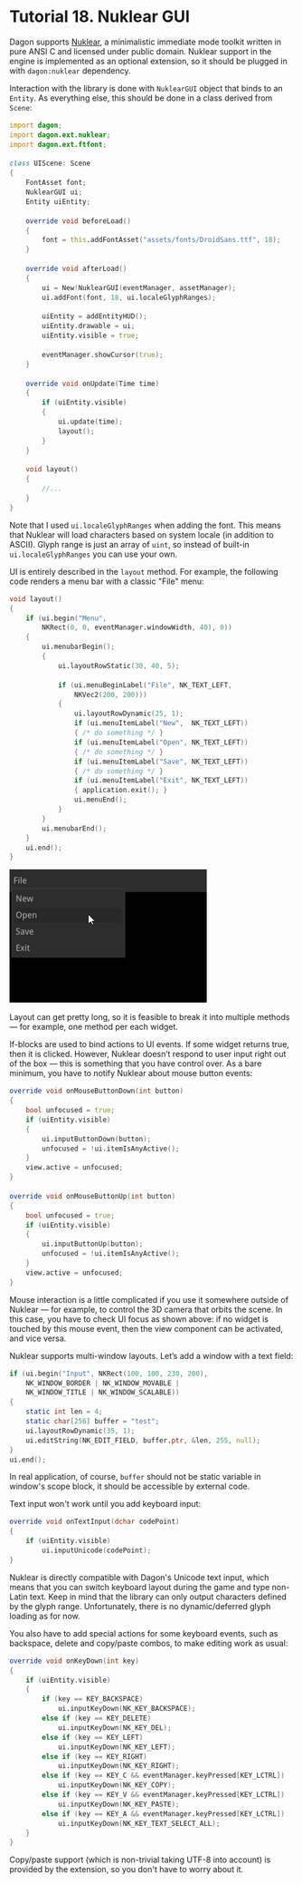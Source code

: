 # Tutorial 18. Nuklear GUI

Dagon supports [Nuklear](https://github.com/Immediate-Mode-UI/Nuklear), a minimalistic immediate mode toolkit written in pure ANSI C and licensed under public domain. Nuklear support in the engine is implemented as an optional extension, so it should be plugged in with `dagon:nuklear` dependency.

Interaction with the library is done with `NuklearGUI` object that binds to an `Entity`. As everything else, this should be done in a class derived from `Scene`:

```d
import dagon;
import dagon.ext.nuklear;
import dagon.ext.ftfont;

class UIScene: Scene
{
    FontAsset font;
    NuklearGUI ui;
    Entity uiEntity;
    
    override void beforeLoad()
    {
        font = this.addFontAsset("assets/fonts/DroidSans.ttf", 18);
    }
    
    override void afterLoad()
    {
        ui = New!NuklearGUI(eventManager, assetManager);
        ui.addFont(font, 18, ui.localeGlyphRanges);
        
        uiEntity = addEntityHUD();
        uiEntity.drawable = ui;
        uiEntity.visible = true;
        
        eventManager.showCursor(true);
    }
    
    override void onUpdate(Time time)
    {
        if (uiEntity.visible)
        {
            ui.update(time);
            layout();
        }
    }
    
    void layout()
    {
        //...
    }
}
```

Note that I used `ui.localeGlyphRanges` when adding the font. This means that Nuklear will load characters based on system locale (in addition to ASCII). Glyph range is just an array of `uint`, so instead of built-in `ui.localeGlyphRanges` you can use your own.

UI is entirely described in the `layout` method. For example, the following code renders a menu bar with a classic "File" menu:

```d
void layout()
{
    if (ui.begin("Menu", 
        NKRect(0, 0, eventManager.windowWidth, 40), 0))
    {
        ui.menubarBegin();
        {
            ui.layoutRowStatic(30, 40, 5);
            
            if (ui.menuBeginLabel("File", NK_TEXT_LEFT, 
                NKVec2(200, 200)))
            {
                ui.layoutRowDynamic(25, 1);
                if (ui.menuItemLabel("New",  NK_TEXT_LEFT))
                { /* do something */ }
                if (ui.menuItemLabel("Open", NK_TEXT_LEFT))
                { /* do something */ }
                if (ui.menuItemLabel("Save", NK_TEXT_LEFT))
                { /* do something */ }
                if (ui.menuItemLabel("Exit", NK_TEXT_LEFT))
                { application.exit(); }
                ui.menuEnd();
            }
        }
        ui.menubarEnd();
    }
    ui.end();
}
```

![](https://github.com/gecko0307/dagon/blob/master/doc/tutorials/images/nuklear_menu.png?raw=true)

Layout can get pretty long, so it is feasible to break it into multiple methods — for example, one method per each widget.

If-blocks are used to bind actions to UI events. If some widget returns true, then it is clicked. However, Nuklear doesn’t respond to user input right out of the box — this is something that you have control over. As a bare minimum, you have to notify Nuklear about mouse button events:

```d
override void onMouseButtonDown(int button)
{
    bool unfocused = true;
    if (uiEntity.visible)
    {
        ui.inputButtonDown(button);
        unfocused = !ui.itemIsAnyActive();
    }
    view.active = unfocused;
}

override void onMouseButtonUp(int button)
{
    bool unfocused = true;
    if (uiEntity.visible)
    {
        ui.inputButtonUp(button);
        unfocused = !ui.itemIsAnyActive();
    }
    view.active = unfocused;
}
```

Mouse interaction is a little complicated if you use it somewhere outside of Nuklear — for example, to control the 3D camera that orbits the scene. In this case, you have to check UI focus as shown above: if no widget is touched by this mouse event, then the view component can be activated, and vice versa.

Nuklear supports multi-window layouts. Let’s add a window with a text field:

```d
if (ui.begin("Input", NKRect(100, 100, 230, 200),
    NK_WINDOW_BORDER | NK_WINDOW_MOVABLE | 
    NK_WINDOW_TITLE | NK_WINDOW_SCALABLE))
{
    static int len = 4;
    static char[256] buffer = "test";
    ui.layoutRowDynamic(35, 1);
    ui.editString(NK_EDIT_FIELD, buffer.ptr, &len, 255, null);
}
ui.end();
```

In real application, of course, `buffer` should not be static variable in window's scope block, it should be accessible by external code.

Text input won't work until you add keyboard input:

```d
override void onTextInput(dchar codePoint)
{
    if (uiEntity.visible)
        ui.inputUnicode(codePoint);
}
```

Nuklear is directly compatible with Dagon's Unicode text input, which means that you can switch keyboard layout during the game and type non-Latin text. Keep in mind that the library can only output characters defined by the glyph range. Unfortunately, there is no dynamic/deferred glyph loading as for now.

You also have to add special actions for some keyboard events, such as backspace, delete and copy/paste combos, to make editing work as usual:

```d
override void onKeyDown(int key)
{
    if (uiEntity.visible)
    {
        if (key == KEY_BACKSPACE)
            ui.inputKeyDown(NK_KEY_BACKSPACE);
        else if (key == KEY_DELETE)
            ui.inputKeyDown(NK_KEY_DEL);
        else if (key == KEY_LEFT)
            ui.inputKeyDown(NK_KEY_LEFT);
        else if (key == KEY_RIGHT)
            ui.inputKeyDown(NK_KEY_RIGHT);
        else if (key == KEY_C && eventManager.keyPressed[KEY_LCTRL])
            ui.inputKeyDown(NK_KEY_COPY);
        else if (key == KEY_V && eventManager.keyPressed[KEY_LCTRL])
            ui.inputKeyDown(NK_KEY_PASTE);
        else if (key == KEY_A && eventManager.keyPressed[KEY_LCTRL])
            ui.inputKeyDown(NK_KEY_TEXT_SELECT_ALL);
    }
}
```

Copy/paste support (which is non-trivial taking UTF-8 into account) is provided by the extension, so you don't have to worry about it.
